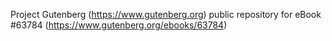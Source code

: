 Project Gutenberg (https://www.gutenberg.org) public repository for eBook #63784 (https://www.gutenberg.org/ebooks/63784)
